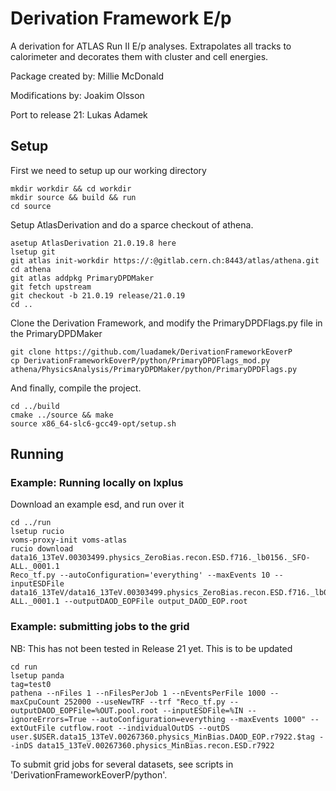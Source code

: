 # Derivation Framework E/p #

A derivation for ATLAS Run II E/p analyses. Extrapolates all tracks to calorimeter and decorates them with cluster and cell energies.

Package created by: Millie McDonald

Modifications by: Joakim Olsson

Port to release 21: Lukas Adamek

## Setup

First we need to setup up our working directory

```
mkdir workdir && cd workdir
mkdir source && build && run
cd source
```

Setup AtlasDerivation and do a sparce checkout of athena.
```
asetup AtlasDerivation 21.0.19.8 here
lsetup git
git atlas init-workdir https://:@gitlab.cern.ch:8443/atlas/athena.git
cd athena
git atlas addpkg PrimaryDPDMaker
git fetch upstream
git checkout -b 21.0.19 release/21.0.19
cd ..
```

Clone the Derivation Framework, and modify the PrimaryDPDFlags.py file in the PrimaryDPDMaker

```
git clone https://github.com/luadamek/DerivationFrameworkEoverP
cp DerivationFrameworkEoverP/python/PrimaryDPDFlags_mod.py athena/PhysicsAnalysis/PrimaryDPDMaker/python/PrimaryDPDFlags.py
```

And finally, compile the project.
```
cd ../build
cmake ../source && make
source x86_64-slc6-gcc49-opt/setup.sh
```

## Running

### Example: Running locally on lxplus
Download an example esd, and run over it
```
cd ../run
lsetup rucio
voms-proxy-init voms-atlas
rucio download data16_13TeV.00303499.physics_ZeroBias.recon.ESD.f716._lb0156._SFO-ALL._0001.1
Reco_tf.py --autoConfiguration='everything' --maxEvents 10 --inputESDFile data16_13TeV/data16_13TeV.00303499.physics_ZeroBias.recon.ESD.f716._lb0156._SFO-ALL._0001.1 --outputDAOD_EOPFile output_DAOD_EOP.root
```

### Example: submitting jobs to the grid

NB: This has not been tested in Release 21 yet. This is to be updated

```
cd run
lsetup panda
tag=test0
pathena --nFiles 1 --nFilesPerJob 1 --nEventsPerFile 1000 --maxCpuCount 252000 --useNewTRF --trf "Reco_tf.py --outputDAOD_EOPFile=%OUT.pool.root --inputESDFile=%IN --ignoreErrors=True --autoConfiguration=everything --maxEvents 1000" --extOutFile cutflow.root --individualOutDS --outDS user.$USER.data15_13TeV.00267360.physics_MinBias.DAOD_EOP.r7922.$tag --inDS data15_13TeV.00267360.physics_MinBias.recon.ESD.r7922
```

To submit grid jobs for several datasets, see scripts in 'DerivationFrameworkEoverP/python'.
